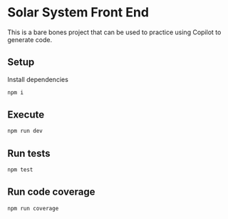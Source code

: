 # Solar System Front End

This is a bare bones project that can be used to practice using Copilot to generate code. 

## Setup

Install dependencies

```sh
npm i
```

## Execute

```sh
npm run dev
```

## Run tests

```sh
npm test
```

## Run code coverage

```sh
npm run coverage
```